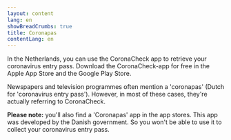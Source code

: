 ```yaml
---
layout: content
lang: en
showBreadCrumbs: true
title: Coronapas
contentLang: en
---
```

In the Netherlands, you can use the CoronaCheck app to retrieve your coronavirus entry pass. Download the CoronaCheck-app for free in the Apple App Store and the Google Play Store.

Newspapers and television programmes often mention a 'coronapas' (Dutch for 'coronavirus entry pass'). However, in most of these cases, they're actually referring to CoronaCheck.

**Please note:** you'll also find a 'Coronapas' app in the app stores. This app was developed by the Danish government. So you won't be able to use it to collect your coronavirus entry pass.
